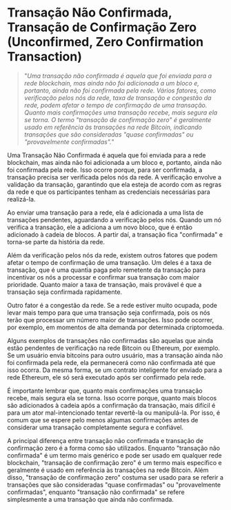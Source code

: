 # Transação Não Confirmada, Transação de Confirmação Zero (Unconfirmed, Zero Confirmation Transaction)

>"*Uma transação não confirmada é aquela que foi enviada para a rede blockchain, mas ainda não foi adicionada a um bloco e, portanto, ainda não foi confirmada pela rede. Vários fatores, como verificação pelos nós da rede, taxa de transação e congestão da rede, podem afetar o tempo de confirmação de uma transação. Quanto mais confirmações uma transação recebe, mais segura ela se torna. O termo "transação de confirmação zero" é geralmente usado em referência às transações na rede Bitcoin, indicando transações que são consideradas "quase confirmadas" ou "provavelmente confirmadas".*"

Uma Transação Não Confirmada é aquela que foi enviada para a rede blockchain, mas ainda não foi adicionada a um bloco e, portanto, ainda não foi confirmada pela rede. Isso ocorre porque, para ser confirmada, a transação precisa ser verificada pelos nós da rede. A verificação envolve a validação da transação, garantindo que ela esteja de acordo com as regras da rede e que os participantes tenham as credenciais necessárias para realizá-la.

Ao enviar uma transação para a rede, ela é adicionada a uma lista de transações pendentes, aguardando a verificação pelos nós. Quando um nó verifica a transação, ele a adiciona a um novo bloco, que é então adicionado à cadeia de blocos. A partir daí, a transação fica "confirmada" e torna-se parte da história da rede.

Além da verificação pelos nós da rede, existem outros fatores que podem afetar o tempo de confirmação de uma transação. Um deles é a taxa de transação, que é uma quantia paga pelo remetente da transação para incentivar os nós a processar e confirmar sua transação com maior prioridade. Quanto maior a taxa de transação, mais provável é que a transação seja confirmada rapidamente.

Outro fator é a congestão da rede. Se a rede estiver muito ocupada, pode levar mais tempo para que uma transação seja confirmada, pois os nós terão que processar um número maior de transações. Isso pode ocorrer, por exemplo, em momentos de alta demanda por determinada criptomoeda.

Alguns exemplos de transações não confirmadas são aquelas que ainda estão pendentes de verificação na rede Bitcoin ou Ethereum, por exemplo. Se um usuário envia bitcoins para outro usuário, mas a transação ainda não foi confirmada pela rede, ela permanecerá como não confirmada até que isso ocorra. Da mesma forma, se um contrato inteligente for enviado para a rede Ethereum, ele só será executado após ser confirmado pela rede.

É importante lembrar que, quanto mais confirmações uma transação recebe, mais segura ela se torna. Isso ocorre porque, quanto mais blocos são adicionados à cadeia após a confirmação da transação, mais difícil é para um ator mal-intencionado tentar revertê-la ou manipulá-la. Por isso, é comum que se espere pelo menos algumas confirmações antes de considerar uma transação completamente segura e confiável.

A principal diferença entre transação não confirmada e transação de confirmação zero é a forma como são utilizados. Enquanto "transação não confirmada" é um termo mais genérico e pode ser usado em qualquer rede blockchain, "transação de confirmação zero" é um termo mais específico e geralmente é usado em referência às transações na rede Bitcoin. Além disso, "transação de confirmação zero" costuma ser usado para se referir a transações que são consideradas "quase confirmadas" ou "provavelmente confirmadas", enquanto "transação não confirmada" se refere simplesmente a uma transação que ainda não confirmada.

